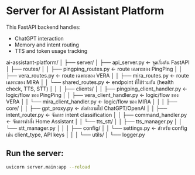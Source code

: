 # Server for AI Assistant Platform

This FastAPI backend handles:
- ChatGPT interaction
- Memory and intent routing
- TTS and token usage tracking

ai-assistant-platform/
│
├── server/
│   ├── api_server.py                  ← จุดเริ่มต้น FastAPI
│   ├── routes/
│   │   ├── pingping_routes.py         ← route เฉพาะของ PingPing
│   │   ├── vera_routes.py             ← route เฉพาะของ VERA
│   │   ├── mira_routes.py             ← route เฉพาะของ MIRA
│   │   └── shared_routes.py           ← endpoint ที่ใช้ร่วมกัน (health check, TTS, STT)
│   │
│   ├── clients/
│   │   ├── pingping_client_handler.py ← logic/flow ของ PingPing
│   │   ├── vera_client_handler.py     ← logic/flow ของ VERA
│   │   └── mira_client_handler.py     ← logic/flow ของ MIRA
│   │
│   ├── core/
│   │   ├── gpt_proxy.py               ← ส่งคำถามไป ChatGPT/OpenAI
│   │   ├── intent_router.py           ← จัดการ intent classification
│   │   ├── command_handler.py         ← จัดการคำสั่ง Home Assistant
│   │   └── tts_stt/
│   │       ├── tts_manager.py
│   │       └── stt_manager.py
│   │
│   ├── config/
│   │   └── settings.py                ← สำหรับ config เช่น client_type, API keys
│   │
│   └── utils/
│       └── logger.py

## Run the server:
```bash
uvicorn server.main:app --reload
